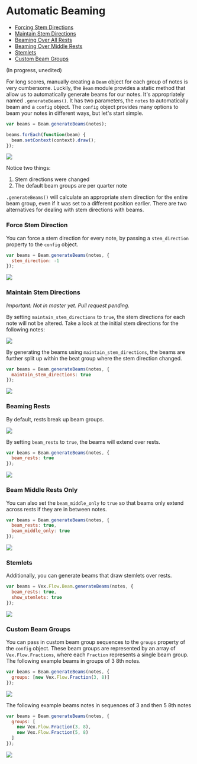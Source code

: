 # Automatic Beaming

* [Forcing Stem Directions](https://github.com/0xfe/vexflow/wiki/Automatic-Beaming#force-stem-direction)
* [Maintain Stem Directions](https://github.com/0xfe/vexflow/wiki/Automatic-Beaming#maintain-stem-directions)
* [Beaming Over All Rests](https://github.com/0xfe/vexflow/wiki/Automatic-Beaming#beaming-rests)
* [Beaming Over Middle Rests](https://github.com/0xfe/vexflow/wiki/Automatic-Beaming#beam-middle-rests-only)
* [Stemlets](https://github.com/0xfe/vexflow/wiki/Automatic-Beaming#stemlets)
* [Custom Beam Groups](https://github.com/0xfe/vexflow/wiki/Automatic-Beaming#custom-beam-groups)

(In progress, unedited)

For long scores, manually creating a `Beam` object for each group of notes is very cumbersome. Luckily, the `Beam` module provides a static method that allow us to automatically generate beams for our notes. It's appropriately named `.generateBeams()`. It has two parameters, the `notes` to automatically beam and a `config` object. The `config` object provides many options to beam your notes in different ways, but let's start simple.

```javascript
var beams = Beam.generateBeams(notes);

beams.forEach(function(beam) {
  beam.setContext(context).draw();
});
```

![](http://i.imgur.com/lcQU7F3.png)

Notice two things:

1. Stem directions were changed
2. The default beam groups are per quarter note

`.generateBeams()` will calculate an appropriate stem direction for the entire beam group, even if it was set to a different position earlier. There are two alternatives for dealing with stem directions with beams.

### Force Stem Direction

You can force a stem direction for every note, by passing a `stem_direction` property to the `config` object.

```javascript
var beams = Beam.generateBeams(notes, {
  stem_direction: -1
});
```
![](http://i.imgur.com/mUdQqmH.png)

### Maintain Stem Directions 

*Important: Not in master yet. Pull request pending.*

By setting `maintain_stem_directions` to `true`, the stem directions for each note will not be altered. Take a look at the initial stem directions for the following notes:

![](http://i.imgur.com/TbBBIGo.png)

By generating the beams using `maintain_stem_directions`, the beams are further split up within the beat group where the stem direction changed.
```javascript
var beams = Beam.generateBeams(notes, {
  maintain_stem_directions: true
});
```
![](http://i.imgur.com/IvRf0c2.png)

### Beaming Rests

By default, rests break up beam groups. 

![](http://i.imgur.com/pR8W4nV.png)

By setting `beam_rests` to `true`, the beams will extend over rests.
```javascript
var beams = Beam.generateBeams(notes, {
  beam_rests: true
});
```
![](http://i.imgur.com/QDc37uG.png)

### Beam Middle Rests Only

You can also set the `beam_middle_only` to `true` so that beams only extend across rests if they are in between notes.

```javascript
var beams = Beam.generateBeams(notes, {
  beam_rests: true,
  beam_middle_only: true
});
```
![](http://i.imgur.com/3XogNvn.png)

### Stemlets

Additionally, you can generate beams that draw stemlets over rests.
```javascript
var beams = Vex.Flow.Beam.generateBeams(notes, {
  beam_rests: true,
  show_stemlets: true
});
```
![](http://i.imgur.com/11WSh9Z.png)
### Custom Beam Groups

You can pass in custom beam group sequences to the `groups` property of the `config` object. These beam groups are represented by an array of `Vex.Flow.Fractions`, where each `Fraction` represents a single beam group. The following example beams in groups of 3 8th notes.

```javascript
var beams = Beam.generateBeams(notes, {
  groups: [new Vex.Flow.Fraction(3, 8)]
});
```
![](http://i.imgur.com/2j09Adk.png)

The following example beams notes in sequences of 3 and then 5 8th notes
```javascript
var beams = Beam.generateBeams(notes, {
  groups: [
    new Vex.Flow.Fraction(3, 8),
    new Vex.Flow.Fraction(5, 8)
  ]
});
```
![](http://i.imgur.com/o4WzoFN.png)